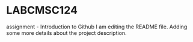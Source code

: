 # LABCMSC124
assignment - Introduction to Github
I am editing the README file. Adding some more details about the project description.
